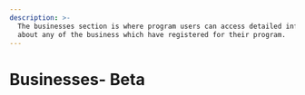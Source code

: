 ```yaml
---
description: >-
  The businesses section is where program users can access detailed information
  about any of the business which have registered for their program.
---
```


# Businesses- Beta

